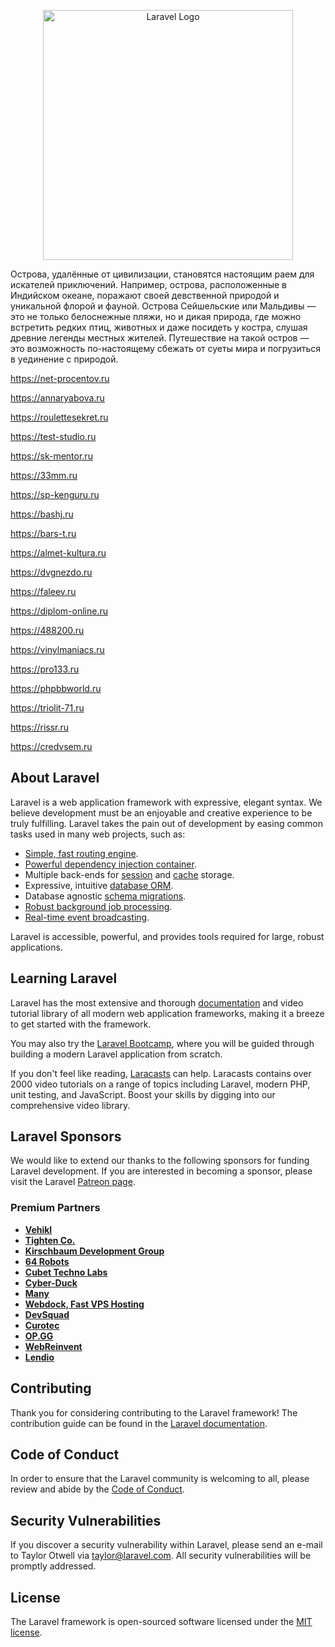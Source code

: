 <p align="center"><a href="https://laravel.com" target="_blank"><img src="https://raw.githubusercontent.com/laravel/art/master/logo-lockup/5%20SVG/2%20CMYK/1%20Full%20Color/laravel-logolockup-cmyk-red.svg" width="400" alt="Laravel Logo"></a></p>

<p align="center">
<article data-v-0e58d7ab="" class="article__content text" itemprop="articleBody"><p data-anchor="oKxk" data-node-id="1"><a name="oKxk"></a>Острова, удалённые от цивилизации, становятся настоящим раем для искателей приключений. Например, острова, расположенные в Индийском океане, поражают своей девственной природой и уникальной флорой и фауной. Острова Сейшельские или Мальдивы — это не только белоснежные пляжи, но и дикая природа, где можно встретить редких птиц, животных и даже посидеть у костра, слушая древние легенды местных жителей. Путешествие на такой остров — это возможность по-настоящему сбежать от суеты мира и погрузиться в уединение с природой.</p><p data-anchor="9JWw" data-node-id="2"><a name="9JWw"></a><a href="https://net-procentov.ru" target="_blank" data-node-id="3">https://net-procentov.ru</a></p><p data-anchor="nS2X" data-node-id="4"><a name="nS2X"></a><a href="https://annaryabova.ru" target="_blank" data-node-id="5">https://annaryabova.ru</a></p><p data-anchor="BGwf" data-node-id="6"><a name="BGwf"></a><a href="https://roulettesekret.ru" target="_blank" data-node-id="7">https://roulettesekret.ru</a></p><p data-anchor="UPAE" data-node-id="8"><a name="UPAE"></a><a href="https://test-studio.ru" target="_blank" data-node-id="9">https://test-studio.ru</a></p><p data-anchor="NJU4" data-node-id="10"><a name="NJU4"></a><a href="https://sk-mentor.ru" target="_blank" data-node-id="11">https://sk-mentor.ru</a></p><p data-anchor="XNun" data-node-id="12"><a name="XNun"></a><a href="https://33mm.ru" target="_blank" data-node-id="13">https://33mm.ru</a></p><p data-anchor="o5X0" data-node-id="14"><a name="o5X0"></a><a href="https://sp-kenguru.ru" target="_blank" data-node-id="15">https://sp-kenguru.ru</a></p><p data-anchor="Mw3v" data-node-id="16"><a name="Mw3v"></a><a href="https://bashj.ru" target="_blank" data-node-id="17">https://bashj.ru</a></p><p data-anchor="jABQ" data-node-id="18"><a name="jABQ"></a><a href="https://bars-t.ru" target="_blank" data-node-id="19">https://bars-t.ru</a></p><p data-anchor="5UUz" data-node-id="20"><a name="5UUz"></a><a href="https://almet-kultura.ru" target="_blank" data-node-id="21">https://almet-kultura.ru</a></p><p data-anchor="tycH" data-node-id="22"><a name="tycH"></a><a href="https://dvgnezdo.ru" target="_blank" data-node-id="23">https://dvgnezdo.ru</a></p><p data-anchor="Q0RW" data-node-id="24"><a name="Q0RW"></a><a href="https://faleev.ru" target="_blank" data-node-id="25">https://faleev.ru</a></p><p data-anchor="qCPR" data-node-id="26"><a name="qCPR"></a><a href="https://diplom-online.ru" target="_blank" data-node-id="27">https://diplom-online.ru</a></p><p data-anchor="IHns" data-node-id="28"><a name="IHns"></a><a href="https://488200.ru" target="_blank" data-node-id="29">https://488200.ru</a></p><p data-anchor="Rl5E" data-node-id="30"><a name="Rl5E"></a><a href="https://vinylmaniacs.ru" target="_blank" data-node-id="31">https://vinylmaniacs.ru</a></p><p data-anchor="fiDO" data-node-id="32"><a name="fiDO"></a><a href="https://pro133.ru" target="_blank" data-node-id="33">https://pro133.ru</a></p><p data-anchor="au3d" data-node-id="34"><a name="au3d"></a><a href="https://phpbbworld.ru" target="_blank" data-node-id="35">https://phpbbworld.ru</a></p><p data-anchor="XJAJ" data-node-id="36"><a name="XJAJ"></a><a href="https://triolit-71.ru" target="_blank" data-node-id="37">https://triolit-71.ru</a></p><p data-anchor="Muwm" data-node-id="38"><a name="Muwm"></a><a href="https://rissr.ru" target="_blank" data-node-id="39">https://rissr.ru</a></p><p data-anchor="HFsi" data-node-id="40"><a name="HFsi"></a><a href="https://credvsem.ru" target="_blank" data-node-id="41">https://credvsem.ru</a></p></article>
</p>

## About Laravel

Laravel is a web application framework with expressive, elegant syntax. We believe development must be an enjoyable and creative experience to be truly fulfilling. Laravel takes the pain out of development by easing common tasks used in many web projects, such as:

- [Simple, fast routing engine](https://laravel.com/docs/routing).
- [Powerful dependency injection container](https://laravel.com/docs/container).
- Multiple back-ends for [session](https://laravel.com/docs/session) and [cache](https://laravel.com/docs/cache) storage.
- Expressive, intuitive [database ORM](https://laravel.com/docs/eloquent).
- Database agnostic [schema migrations](https://laravel.com/docs/migrations).
- [Robust background job processing](https://laravel.com/docs/queues).
- [Real-time event broadcasting](https://laravel.com/docs/broadcasting).

Laravel is accessible, powerful, and provides tools required for large, robust applications.

## Learning Laravel

Laravel has the most extensive and thorough [documentation](https://laravel.com/docs) and video tutorial library of all modern web application frameworks, making it a breeze to get started with the framework.

You may also try the [Laravel Bootcamp](https://bootcamp.laravel.com), where you will be guided through building a modern Laravel application from scratch.

If you don't feel like reading, [Laracasts](https://laracasts.com) can help. Laracasts contains over 2000 video tutorials on a range of topics including Laravel, modern PHP, unit testing, and JavaScript. Boost your skills by digging into our comprehensive video library.

## Laravel Sponsors

We would like to extend our thanks to the following sponsors for funding Laravel development. If you are interested in becoming a sponsor, please visit the Laravel [Patreon page](https://patreon.com/taylorotwell).

### Premium Partners

- **[Vehikl](https://vehikl.com/)**
- **[Tighten Co.](https://tighten.co)**
- **[Kirschbaum Development Group](https://kirschbaumdevelopment.com)**
- **[64 Robots](https://64robots.com)**
- **[Cubet Techno Labs](https://cubettech.com)**
- **[Cyber-Duck](https://cyber-duck.co.uk)**
- **[Many](https://www.many.co.uk)**
- **[Webdock, Fast VPS Hosting](https://www.webdock.io/en)**
- **[DevSquad](https://devsquad.com)**
- **[Curotec](https://www.curotec.com/services/technologies/laravel/)**
- **[OP.GG](https://op.gg)**
- **[WebReinvent](https://webreinvent.com/?utm_source=laravel&utm_medium=github&utm_campaign=patreon-sponsors)**
- **[Lendio](https://lendio.com)**

## Contributing

Thank you for considering contributing to the Laravel framework! The contribution guide can be found in the [Laravel documentation](https://laravel.com/docs/contributions).

## Code of Conduct

In order to ensure that the Laravel community is welcoming to all, please review and abide by the [Code of Conduct](https://laravel.com/docs/contributions#code-of-conduct).

## Security Vulnerabilities

If you discover a security vulnerability within Laravel, please send an e-mail to Taylor Otwell via [taylor@laravel.com](mailto:taylor@laravel.com). All security vulnerabilities will be promptly addressed.

## License

The Laravel framework is open-sourced software licensed under the [MIT license](https://opensource.org/licenses/MIT).
